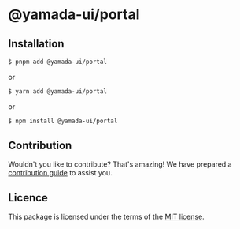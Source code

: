 # @yamada-ui/portal

## Installation

```sh
$ pnpm add @yamada-ui/portal
```

or

```sh
$ yarn add @yamada-ui/portal
```

or

```sh
$ npm install @yamada-ui/portal
```

## Contribution

Wouldn't you like to contribute? That's amazing! We have prepared a [contribution guide](https://github.com/hirotomoyamada/yamada-ui/blob/main/CONTRIBUTING.md) to assist you.

## Licence

This package is licensed under the terms of the
[MIT license](https://github.com/hirotomoyamada/yamada-ui/blob/main/LICENSE).
